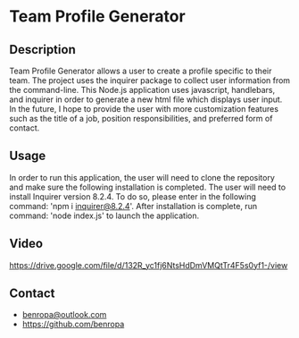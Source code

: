 # Team Profile Generator

## Description
Team Profile Generator allows a user to create a profile specific to their team. The project uses the inquirer package to collect user information from the command-line. This Node.js application uses javascript, handlebars, and inquirer in order to generate a new html file which displays user input. In the future, I hope to provide the user with more customization features such as the title of a job, position responsibilities, and preferred form of contact.

## Usage 
In order to run this application, the user will need to clone the repository and make sure the following installation is completed. The user will need to install Inquirer version 8.2.4. To do so, please enter in the following command: 'npm i inquirer@8.2.4'. After installation is complete, run command: 'node index.js' to launch the application. 

## Video
https://drive.google.com/file/d/132R_yc1fj6NtsHdDmVMQtTr4F5s0yf1-/view

## Contact
* benropa@outlook.com  
* https://github.com/benropa